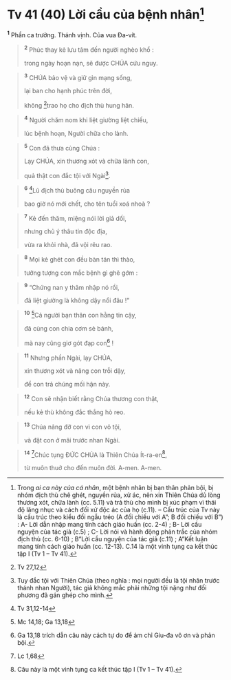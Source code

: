 # Tv 41 (40) Lời cầu của bệnh nhân[^1]
<sup><b>1</b></sup> Phần ca trưởng. Thánh vịnh. Của vua Đa-vít.


> <sup><b>2</b></sup> Phúc thay kẻ lưu tâm đến người nghèo khổ :
> 
> trong ngày hoạn nạn, sẽ được CHÚA cứu nguy.
>


> <sup><b>3</b></sup> CHÚA bảo vệ và giữ gìn mạng sống,
> 
> lại ban cho hạnh phúc trên đời,
> 
> không [^1*]trao họ cho địch thù hung hãn.
>


> <sup><b>4</b></sup> Người chăm nom khi liệt giường liệt chiếu,
> 
> lúc bệnh hoạn, Người chữa cho lành.
>


> <sup><b>5</b></sup> Con đã thưa cùng Chúa :
> 
> Lạy CHÚA, xin thương xót và chữa lành con,
> 
> quả thật con đắc tội với Ngài[^2].
>


> <sup><b>6</b></sup> [^2*]Lũ địch thù buông câu nguyền rủa
> 
> bao giờ nó mới chết, cho tên tuổi xoá nhoà ?
>


> <sup><b>7</b></sup> Kẻ đến thăm, miệng nói lời giả dối,
> 
> nhưng chủ ý thâu tin độc địa,
> 
> vừa ra khỏi nhà, đã vội rêu rao.
>


> <sup><b>8</b></sup> Mọi kẻ ghét con đều bàn tán thì thào,
> 
> tưởng tượng con mắc bệnh gì ghê gớm :
>


> <sup><b>9</b></sup> “Chứng nan y thâm nhập nó rồi,
> 
> đã liệt giường là không dậy nổi đâu !”
>


> <sup><b>10</b></sup> [^3*]Cả người bạn thân con hằng tin cậy,
> 
> đã cùng con chia cơm sẻ bánh,
> 
> mà nay cũng giơ gót đạp con[^3] !
>


> <sup><b>11</b></sup> Nhưng phần Ngài, lạy CHÚA,
> 
> xin thương xót và nâng con trỗi dậy,
> 
> để con trả chúng mối hận này.
>


> <sup><b>12</b></sup> Con sẽ nhận biết rằng Chúa thương con thật,
> 
> nếu kẻ thù không đắc thắng hò reo.
>


> <sup><b>13</b></sup> Chúa nâng đỡ con vì con vô tội,
> 
> và đặt con ở mãi trước nhan Ngài.
>


> <sup><b>14</b></sup> [^4*]Chúc tụng ĐỨC CHÚA là Thiên Chúa Ít-ra-en[^4],
> 
> từ muôn thuở cho đến muôn đời. A-men. A-men.
>

[^1]: Trong <i>ai ca này của cá nhân</i>, một bệnh nhân bị bạn thân phản bội, bị nhóm địch thù chê ghét, nguyền rủa, xử ác, nên xin Thiên Chúa dủ lòng thương xót, chữa lành (cc. 5.11) và trả thù cho mình bị xúc phạm vì thái độ lăng nhục và cách đối xử độc ác của họ (c.11). – Cấu trúc của Tv này là cấu trúc theo kiểu đối ngẫu tréo (A đối chiếu với A”; B đối chiếu với B”) : A- Lời dẫn nhập mang tính cách giáo huấn (cc. 2-4) ; B- Lời cầu nguyện của tác giả (c.5) ; C- Lời nói và hành động phản trắc của nhóm địch thù (cc. 6-10) ; B”Lời cầu nguyện của tác giả (c.11) ; A”Kết luận mang tính cách giáo huấn (cc. 12-13). C.14 là một vinh tụng ca kết thúc tập I (Tv 1 – Tv 41).
[^2]: Tuy đắc tội với Thiên Chúa (theo nghĩa : mọi người đều là tội nhân trước thánh nhan Người), tác giả không mắc phải những tội nặng như đối phương đã gán ghép cho mình.
[^3]: Ga 13,18 trích dẫn câu này cách tự do để ám chỉ Giu-đa vô ơn và phản bội.
[^4]: Câu này là một vinh tụng ca kết thúc tập I (Tv 1 – Tv 41).
[^1*]: Tv 27,12
[^2*]: Tv 31,12-14
[^3*]: Mc 14,18; Ga 13,18
[^4*]: Lc 1,68
